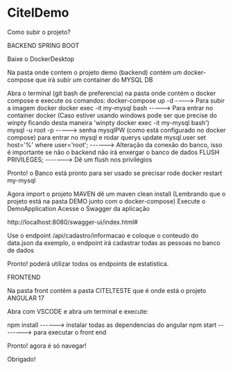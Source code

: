 # CitelDemo


Como subir o projeto?

BACKEND SPRING BOOT

Baixe o DockerDesktop 

Na pasta onde contem o projeto demo (backend) contém um docker-compose que irá subir um container do MYSQL DB 

Abra o terminal (git bash de preferencia) na pasta onde contém o docker compose e execute os comandos:
docker-compose up -d     ----> Para subir a imagem docker
docker exec -it my-mysql bash   -----> Para entrar no container docker (Caso estiver usando windows pode ser que precise do winpty ficando desta maneira 'winpty docker exec -it my-mysql bash')
mysql -u root -p -----> senha mysqlPW (como está configurado no docker compose) para entrar no mysql e rodar querys
update mysql.user set host='%' where user='root'; ------> Alteração da conexão do banco, isso é importante se não o backend não irá enxergar o banco de dados
FLUSH PRIVILEGES;  -------> Dê um flush nos privilégios 

Pronto! o Banco está pronto para ser usado se precisar rode docker restart my-mysql


Agora import o projeto MAVEN dê um maven clean install (Lembrando que o projeto está na pasta DEMO junto com o docker-compose)
Execute o DemoApplication 
Acesse o Swagger da aplicação 

http://localhost:8080/swagger-ui/index.html#

Use o endpoint /api/cadastro/informacao e coloque o conteudo do data.json da exemplo, o endpoint irá cadastrar todas as pessoas no banco de dados 

Pronto! poderá utilizar todos os endpoints de estatistica.



FRONTEND

Na pasta front contém a pasta CITELTESTE que é onde está o projeto ANGULAR 17

Abra com VSCODE e abra um terminal e execute:

npm install  ------> instalar todas as dependencias do angular
npm start --------> para executar o front end 

Pronto! agora é só navegar! 

Obrigado!
